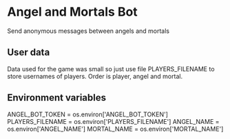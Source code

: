 # Angel and Mortals Bot

Send anonymous messages between angels and mortals

## User data

Data used for the game was small so just use file PLAYERS_FILENAME to store usernames of players.
Order is player, angel and mortal.

## Environment variables

ANGEL_BOT_TOKEN = os.environ['ANGEL_BOT_TOKEN']
PLAYERS_FILENAME = os.environ['PLAYERS_FILENAME']
ANGEL_NAME = os.environ['ANGEL_NAME']
MORTAL_NAME = os.environ['MORTAL_NAME']